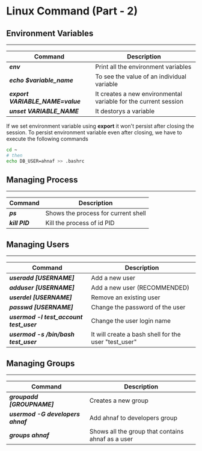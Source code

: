 # Linux Command (Part - 2)

## Environment Variables
---
| Command | Description |
| ------- | ----------- |
| ***env***| Print all the environment variables |
| ***echo $variable_name***| To see the value of an individual variable |
| ***export VARIABLE_NAME=value***| It creates a new environmental variable for the current session |
| ***unset VARIABLE_NAME***| It destorys a variable |

If we set environment variable using **export** it won't persist after closing the session. To persist environment variable even after closing, we have to execute the following commands
```sh
cd ~
# then
echo DB_USER=ahnaf >> .bashrc
```

## Managing Process
---
| Command | Description |
| ------- | ----------- |
| ***ps***| Shows the process for current shell |
| ***kill PID***| Kill the process of id PID  |

## Managing Users
---
| Command | Description |
| ------- | ----------- |
| ***useradd [USERNAME]***| Add a new user |
| ***adduser [USERNAME]***| Add a new user (RECOMMENDED) |
| ***userdel [USERNAME]***| Remove an existing user |
| ***passwd [USERNAME]***| Change the password of the user |
| ***usermod -l test_account test_user***| Change the user login name |
| ***usermod -s /bin/bash test_user***| It will create a bash shell for the user "test_user" |

## Managing Groups
---
| Command | Description |
| ------- | ----------- |
| ***groupadd [GROUPNAME]***| Creates a new group |
| ***usermod -G developers ahnaf***| Add ahnaf to developers group |
| ***groups ahnaf***| Shows all the group that contains ahnaf as a user |